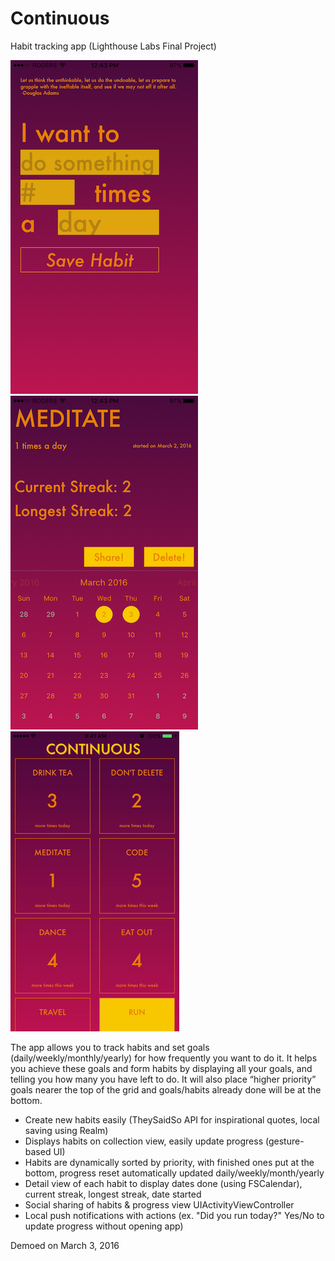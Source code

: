 # Continuous
Habit tracking app (Lighthouse Labs Final Project)

![Continuous1](continuous2.PNG)![Continuous2](continuous3.PNG)
![ContinuousGif](continuous.gif)

The app allows you to track habits and set goals (daily/weekly/monthly/yearly) for how frequently you want to do it. It helps you achieve these goals and form habits by displaying all your goals, and telling you how many you have left to do. It will also place “higher priority” goals nearer the top of the grid and goals/habits already done will be at the bottom. 

- Create new habits easily (TheySaidSo API for inspirational quotes, local saving using Realm)
- Displays habits on collection view, easily update progress (gesture-based UI)
- Habits are dynamically sorted by priority, with finished ones put at the bottom, progress reset automatically updated daily/weekly/month/yearly
- Detail view of each habit to display dates done (using FSCalendar), current streak, longest streak, date started
- Social sharing of habits & progress view UIActivityViewController
- Local push notifications with actions (ex. "Did you run today?" Yes/No to update progress without opening app)

Demoed on March 3, 2016
